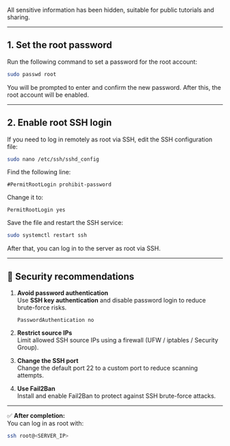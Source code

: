 All sensitive information has been hidden, suitable for public tutorials and sharing.

---

## 1. Set the root password

Run the following command to set a password for the root account:

```bash
sudo passwd root
```

You will be prompted to enter and confirm the new password. After this, the root account will be enabled.

---

## 2. Enable root SSH login

If you need to log in remotely as root via SSH, edit the SSH configuration file:

```bash
sudo nano /etc/ssh/sshd_config
```

Find the following line:
```text
#PermitRootLogin prohibit-password
```

Change it to:
```text
PermitRootLogin yes
```

Save the file and restart the SSH service:
```bash
sudo systemctl restart ssh
```

After that, you can log in to the server as root via SSH.

---

## 🔑 Security recommendations
1. **Avoid password authentication**  
   Use **SSH key authentication** and disable password login to reduce brute-force risks.
   ```text
   PasswordAuthentication no
   ```

2. **Restrict source IPs**  
   Limit allowed SSH source IPs using a firewall (UFW / iptables / Security Group).

3. **Change the SSH port**  
   Change the default port 22 to a custom port to reduce scanning attempts.

4. **Use Fail2Ban**  
   Install and enable Fail2Ban to protect against SSH brute-force attacks.

---

✅ **After completion:**  
You can log in as root with:
```bash
ssh root@<SERVER_IP>
```
